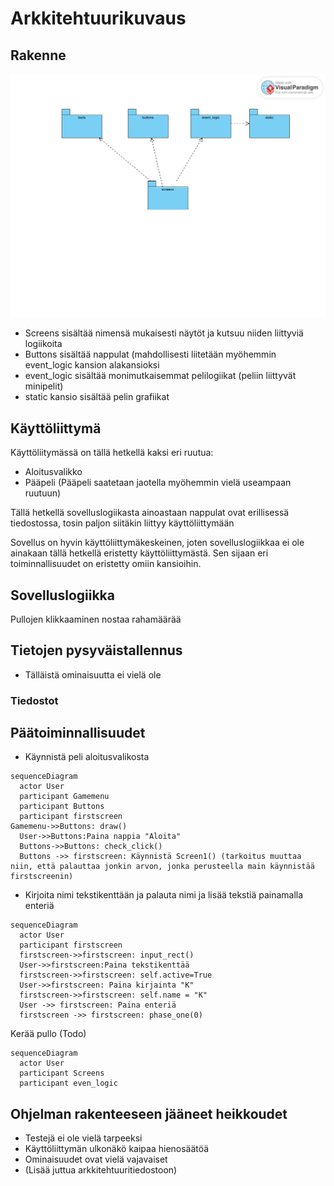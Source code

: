 # Arkkitehtuurikuvaus

## Rakenne
![pakkausrakenne](pakkaus.png)
- Screens sisältää nimensä mukaisesti näytöt ja kutsuu niiden liittyviä logiikoita
- Buttons sisältää nappulat (mahdollisesti liitetään myöhemmin event_logic kansion alakansioksi
- event_logic sisältää monimutkaisemmat pelilogiikat (peliin liittyvät minipelit)
- static kansio sisältää pelin grafiikat
## Käyttöliittymä
Käyttöliitymässä on tällä hetkellä kaksi eri ruutua:

- Aloitusvalikko
- Pääpeli (Pääpeli saatetaan jaotella myöhemmin vielä useampaan ruutuun)

Tällä hetkellä sovelluslogiikasta ainoastaan nappulat ovat erillisessä tiedostossa, tosin paljon siitäkin liittyy käyttöliittymään

Sovellus on hyvin käyttöliittymäkeskeinen, joten sovelluslogiikkaa ei ole ainakaan tällä hetkellä eristetty käyttöliittymästä. Sen sijaan eri toiminnallisuudet on eristetty omiin kansioihin.
## Sovelluslogiikka
Pullojen klikkaaminen nostaa rahamäärää


## Tietojen pysyväistallennus
- Tälläistä ominaisuutta ei vielä ole
### Tiedostot

## Päätoiminnallisuudet
- Käynnistä peli aloitusvalikosta
```mermaid
sequenceDiagram
  actor User
  participant Gamemenu
  participant Buttons
  participant firstscreen
Gamemenu->>Buttons: draw()
  User->>Buttons:Paina nappia "Aloita"
  Buttons->>Buttons: check_click()
  Buttons ->> firstscreen: Käynnistä Screen1() (tarkoitus muuttaa niin, että palauttaa jonkin arvon, jonka perusteella main käynnistää firstscreenin)
```
- Kirjoita nimi tekstikenttään ja palauta nimi ja lisää tekstiä painamalla enteriä
```mermaid
sequenceDiagram
  actor User
  participant firstscreen
  firstscreen->>firstscreen: input_rect()
  User->>firstscreen:Paina tekstikenttää
  firstscreen->>firstscreen: self.active=True
  User->>firstscreen: Paina kirjainta "K"
  firstscreen->>firstscreen: self.name = "K"
  User ->> firstscreen: Paina enteriä
  firstscreen ->> firstscreen: phase_one(0)
```
Kerää pullo (Todo)
```mermaid
sequenceDiagram
  actor User
  participant Screens
  participant even_logic

```


## Ohjelman rakenteeseen jääneet heikkoudet
- Testejä ei ole vielä tarpeeksi
- Käyttöliittymän ulkonäkö kaipaa hienosäätöä
- Ominaisuudet ovat vielä vajavaiset
- (Lisää juttua arkkitehtuuritiedostoon)
